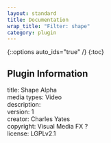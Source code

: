 ```yaml
---
layout: standard
title: Documentation
wrap_title: "Filter: shape"
category: plugin
---
```

{::options auto_ids="true" /}
{:toc}

## Plugin Information

title: Shape Alpha  
media types:
Video  
description:   
version: 1  
creator: Charles Yates  
copyright: Visual Media FX ?  
license: LGPLv2.1  
